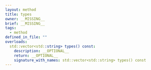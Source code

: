 ```yaml
---
layout: method
title: types
owner: __MISSING__
brief: __MISSING__
tags:
  - method
defined_in_file: ""
overloads:
  std::vector<std::string> types() const:
    description: __OPTIONAL__
    return: __OPTIONAL__
    signature_with_names: std::vector<std::string> types() const
---
```

